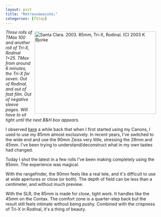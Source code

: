 ```yaml
---
layout: post
title: "Retrouv&eacute;"
categories: [fStop]
---
```

<a href="/photo/journal/sep03zzH-08.html"><img src="http://www.botzilla.com/bpix/sep03zzH-08.jpg" width=400 height=272 border=0 align="right" hspace=8 vspace=6 title="Santa Clara. 2003. 85mm, Tri-X, Rodinal. (C) 2003 K Bjorke"></a><i>Three rolls of TMax 100 and another roll of Tri-X, Rodinal 1+25. TMax from around 6 minutes, the Tri-X for seven. Out of Rodinal, and out of fast film. Out of negative sleeve pages. Will have to sit tight until the next B&amp;H box appears.</i>

I observed <a href="/blog/archives/000067.html">here</a> a while back that when I first started using my Canons, I used to use my 85mm almost exclusively. In recent years, I've switched to the wide end and use the 90mm Zeiss very little, stressing the 28mm and 45mm. I've been trying to understand/deconstruct what in my own tastes had changed.

Today I shot the latest in a few rolls I've been making completely using the 85mm. The experience was magical.

With the rangefinder, the 90mm feels like a real tele, and it's difficult to use at wide apertures or close (or both). The depth of field can be less than a centimeter, and without much preview.

With the SLR, the 85mm is made for close, tight work. It handles like the 45mm on the Contax. The comfort zone is a quarter-step back but the result still feels intimate without being pushy. Combined with the crispness of Tri-X in Rodinal, it's a thing of beauty.

<!--more-->

